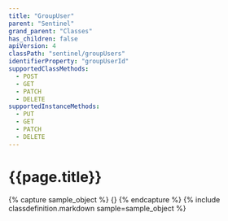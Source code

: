 ```yaml
---
title: "GroupUser"
parent: "Sentinel"
grand_parent: "Classes"
has_children: false
apiVersion: 4
classPath: "sentinel/groupUsers"
identifierProperty: "groupUserId"
supportedClassMethods:
  - POST
  - GET
  - PATCH
  - DELETE
supportedInstanceMethods:
  - PUT
  - GET
  - PATCH
  - DELETE
---
```

# {{page.title}}

{% capture sample_object %}
{}
{% endcapture %}
{% include classdefinition.markdown sample=sample_object %}